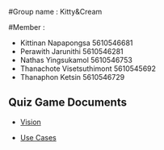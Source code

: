 #Group name : Kitty&Cream

#Member :
* Kittinan Napapongsa 5610546681
* Perawith Jarunithi	5610546281
* Nathas Yingsukamol	5610546753
* Thanachote Visetsuthimont	5610545692
* Thanaphon Ketsin	5610546729

## Quiz Game Documents 

* [Vision](Vision.md)

* [Use Cases](UseCases.md)
